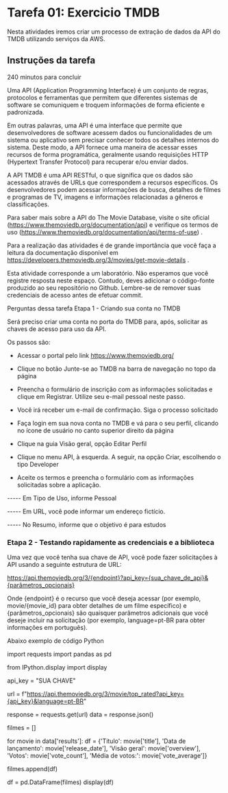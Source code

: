# Tarefa 01: Exercicio TMDB

Nesta atividades iremos criar um processo de extração de dados da API do TMDB utilizando serviços da AWS.

## Instruções da tarefa
240 minutos para concluir


Uma API (Application Programming Interface) é um conjunto de regras, protocolos e ferramentas que permitem que diferentes sistemas de software se comuniquem e troquem informações de forma eficiente e padronizada.



Em outras palavras, uma API é uma interface que permite que desenvolvedores de software acessem dados ou funcionalidades de um sistema ou aplicativo sem precisar conhecer todos os detalhes internos do sistema. Deste modo, a API fornece uma maneira de acessar esses recursos de forma programática, geralmente usando requisições HTTP (Hypertext Transfer Protocol) para recuperar e/ou enviar dados.



A API TMDB é uma API RESTful, o que significa que os dados são acessados através de URLs que correspondem a recursos específicos. Os desenvolvedores podem acessar informações de busca, detalhes de filmes e programas de TV, imagens e informações relacionadas a gêneros e classificações.



Para saber mais sobre a API do The Movie Database, visite o site oficial (https://www.themoviedb.org/documentation/api)  e verifique os termos de uso (https://www.themoviedb.org/documentation/api/terms-of-use) .



Para a realização das atividades é de grande importância que você faça a leitura da documentação disponível em https://developers.themoviedb.org/3/movies/get-movie-details .



Esta atividade corresponde a um laboratório. Não esperamos que você registre resposta neste espaço. Contudo, deves adicionar o código-fonte produzido ao seu repositório no Github. Lembre-se de remover suas credenciais de acesso antes de efetuar commit.

Perguntas dessa tarefa
Etapa 1 -  Criando sua conta no TMDB



Será preciso criar uma conta no porta do TMDB para, após, solicitar as chaves de acesso para uso da API.



Os passos são:



- Acessar o portal pelo link https://www.themoviedb.org/

- Clique no botão Junte-se ao TMDB na barra de navegação no topo da página

- Preencha o formulário de inscrição com as informações solicitadas e clique em Registrar. Utilize seu e-mail pessoal neste passo.

-  Você irá receber um e-mail de confirmação. Siga o processo solicitado

- Faça login em sua nova conta no TMDB e vá para o seu perfil, clicando no ícone de usuário no canto superior direito da página

- Clique na guia  Visão geral, opção Editar Perfil

- Clique no menu API, à esquerda. A seguir, na opção Criar, escolhendo o tipo Developer

- Aceite os termos e preencha o formulário com as informações solicitadas sobre a aplicação.

----- Em Tipo de Uso, informe Pessoal

----- Em URL, você pode informar um endereço fictício.

----- No Resumo, informe que o objetivo é para estudos


### Etapa 2 - Testando rapidamente as credenciais e a biblioteca


Uma vez que você tenha sua chave de API, você pode fazer solicitações à API usando a seguinte estrutura de URL:

https://api.themoviedb.org/3/{endpoint}?api_key={sua_chave_de_api}&{parâmetros_opcionais}



Onde {endpoint} é o recurso que você deseja acessar (por exemplo, movie/{movie_id} para obter detalhes de um filme específico) e {parâmetros_opcionais} são quaisquer parâmetros adicionais que você deseje incluir na solicitação (por exemplo, language=pt-BR para obter informações em português).



Abaixo exemplo de código Python



import requests
import pandas as pd

from IPython.display import display



api_key = "SUA CHAVE"

url = f"https://api.themoviedb.org/3/movie/top_rated?api_key={api_key}&language=pt-BR"



response = requests.get(url)
data = response.json()



filmes = []



for movie in data['results']:
df = {'Titulo': movie['title'],
'Data de lançamento': movie['release_date'],
'Visão geral': movie['overview'],
'Votos': movie['vote_count'],
'Média de votos:': movie['vote_average']}



filmes.append(df)



df = pd.DataFrame(filmes)
display(df)